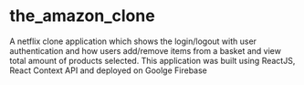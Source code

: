 # the_amazon_clone
A netflix clone application which shows the login/logout with user authentication and how users add/remove items from a basket and view total amount of products selected. This application was built using ReactJS, React Context API and deployed on Goolge Firebase
